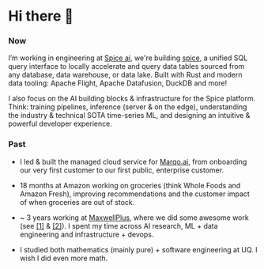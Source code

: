 # Hi there 👋

### Now
I’m working in engineering at [Spice ai](https://www.spice.ai/), we're building [spice](https://github.com/spiceai/spiceai), a unified SQL query interface to locally accelerate and query data tables sourced from any database, data warehouse, or data lake. Built with Rust and modern data tooling: Apache Flight, Apache Datafusion, DuckDB and more!

I also focus on the AI building blocks & infrastructure for the Spice platform. Think: training pipelines, inference (server & on the edge), understanding the industry & technical SOTA time-series ML, and designing an intuitive & powerful developer experience. 

### Past
- I led & built the managed cloud service for [Marqo.ai](https://github.com/marqo-ai/marqo), from onboarding our very first customer to our first public, enterprise customer.

- 18 months at Amazon working on groceries (think Whole Foods and Amazon Fresh), improving recommendations and the customer impact of when groceries are out of stock.

- ~ 3 years working at [MaxwellPlus](https://www.maxwellplus.com/), where we did some awesome work (see [[1]](https://cloud.google.com/customers/maxwell-plus/) & [[2]](https://nhsaccelerator.com/innovation/maxwell-plus/)). I spent my time across AI research, ML + data engineering and infrastructure + devops.

- I studied both mathematics (mainly pure) + software engineering at UQ. I wish I did even more math.


